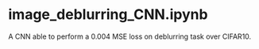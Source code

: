 # image_deblurring_CNN.ipynb
A CNN able to perform a 0.004 MSE loss on deblurring task over CIFAR10.
